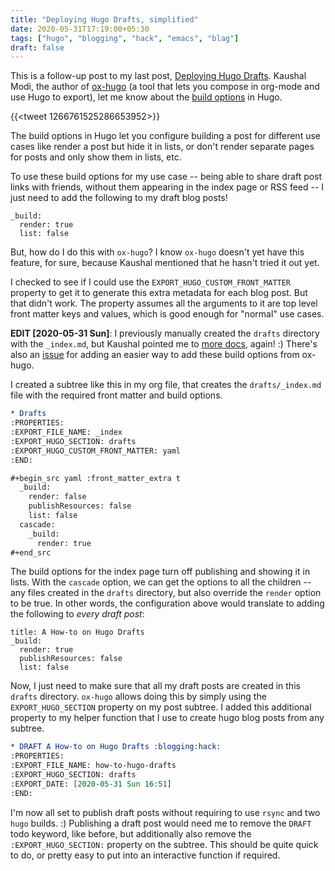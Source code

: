 ```yaml
---
title: "Deploying Hugo Drafts, simplified"
date: 2020-05-31T17:19:00+05:30
tags: ["hugo", "blogging", "hack", "emacs", "blag"]
draft: false
---
```


This is a follow-up post to my last post, [Deploying Hugo Drafts](/blog/deploying-hugo-drafts). Kaushal Modi,
the author of [ox-hugo](https://github.com/kaushalmodi/ox-hugo) (a tool that lets you compose in org-mode and use Hugo to
export), let me know about the [build options](https://gohugo.io/content-management/build-options/) in Hugo.

{{<tweet 1266761525286653952>}}

The build options in Hugo let you configure building a post for different use
cases like render a post but hide it in lists, or don't render separate pages
for posts and only show them in lists, etc.

To use these build options for my use case -- being able to share draft post
links with friends, without them appearing in the index page or RSS feed -- I
just need to add the following to my draft blog posts!

```conf-toml
_build:
  render: true
  list: false
```

But, how do I do this with `ox-hugo`? I know `ox-hugo` doesn't yet have this
feature, for sure, because Kaushal mentioned that he hasn't tried it out yet.

I checked to see if I could use the `EXPORT_HUGO_CUSTOM_FRONT_MATTER` property
to get it to generate this extra metadata for each blog post. But that didn't
work. The property assumes all the arguments to it are top level front matter
keys and values, which is good enough for "normal" use cases.

**EDIT <span class="timestamp-wrapper"><span class="timestamp">[2020-05-31 Sun]</span></span>**: I previously manually created the `drafts` directory with
the `_index.md`, but Kaushal pointed me to [more docs](https://twitter.com/kaushalmodi/status/1267066389996724229), again! :) There's also an
[issue](https://github.com/kaushalmodi/ox-hugo/issues/358) for adding an easier way to add these build options from ox-hugo.

I created a subtree like this in my org file, that creates the
`drafts/_index.md` file with the required front matter and build options.

```org
* Drafts
:PROPERTIES:
:EXPORT_FILE_NAME: _index
:EXPORT_HUGO_SECTION: drafts
:EXPORT_HUGO_CUSTOM_FRONT_MATTER: yaml
:END:

#+begin_src yaml :front_matter_extra t
  _build:
    render: false
    publishResources: false
    list: false
  cascade:
    _build:
      render: true
#+end_src
```

The build options for the index page turn off publishing and showing it in
lists. With the `cascade` option, we can get the options to all the children --
any files created in the `drafts` directory, but also override the `render`
option to be true. In other words, the configuration above would translate to
adding the following to _every draft post_:

```conf-toml
title: A How-to on Hugo Drafts
_build:
  render: true
  publishResources: false
  list: false
```

Now, I just need to make sure that all my draft posts are created in this
`drafts` directory. `ox-hugo` allows doing this by simply using the
`EXPORT_HUGO_SECTION` property on my post subtree. I added this additional
property to my helper function that I use to create hugo blog posts from any
subtree.

```org
* DRAFT A How-to on Hugo Drafts :blogging:hack:
:PROPERTIES:
:EXPORT_FILE_NAME: how-to-hugo-drafts
:EXPORT_HUGO_SECTION: drafts
:EXPORT_DATE: [2020-05-31 Sun 16:51]
:END:
```

I'm now all set to publish draft posts without requiring to use `rsync` and two
`hugo` builds. :) Publishing a draft post would need me to remove the `DRAFT`
todo keyword, like before, but additionally also remove the
`:EXPORT_HUGO_SECTION:` property on the subtree. This should be quite quick to
do, or pretty easy to put into an interactive function if required.
